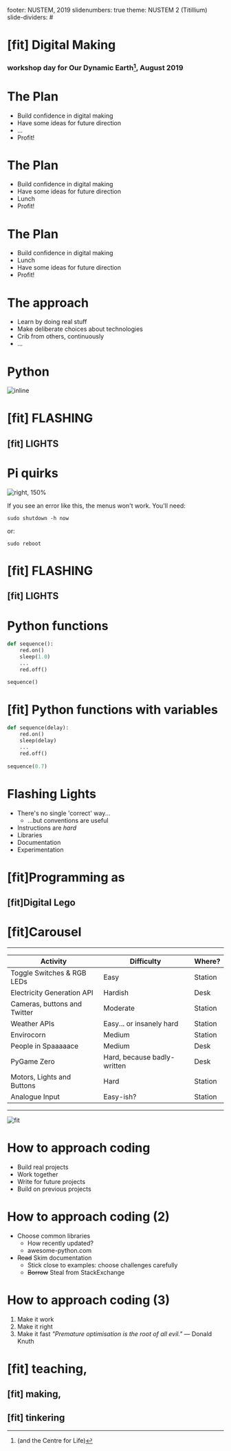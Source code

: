 footer: NUSTEM, 2019
slidenumbers: true
theme: NUSTEM 2 (Titillium)
slide-dividers: #

# [fit] Digital Making

### workshop day for Our Dynamic Earth[^1], August 2019


[^1]: (and the Centre for Life)


# The Plan

- Build confidence in digital making
- Have some ideas for future direction
- ...
- Profit!

# The Plan

- Build confidence in digital making
- Have some ideas for future direction
- Lunch
- Profit!

# The Plan

- Build confidence in digital making
- Lunch
- Have some ideas for future direction
- Profit!

# The approach

- Learn by doing real stuff
- Make deliberate choices about technologies
- Crib from others, continuously
- ...

# Python 

![inline](images/wisdom_of_the_ancients.png)

# [fit] FLASHING 
## [fit] LIGHTS


# Pi quirks

![right, 150%](images/PID_error.png)  
  
If you see an error like this, the menus won't work. You'll need:

`sudo shutdown -h now`

or:

`sudo reboot`


# [fit] FLASHING 
## [fit] LIGHTS

# Python functions

```python
def sequence():
    red.on()
    sleep(1.0)
    ...
    red.off()

sequence()
```

# [fit] Python functions with variables

```python
def sequence(delay):
    red.on()
    sleep(delay)
    ...
    red.off()
    
sequence(0.7)
```

# Flashing Lights

- There's no single 'correct' way...
    - ...but conventions are useful
- Instructions are *hard*
- Libraries
- Documentation
- Experimentation

# [fit]Programming as 
## [fit]**Digital Lego**

# [fit]Carousel 

---

| Activity  | Difficulty  | Where?  |
| --- | --- | --- |
| Toggle Switches & RGB LEDs | Easy | Station |
| Electricity Generation API | Hardish | Desk |
| Cameras, buttons and Twitter | Moderate | Station |
| Weather APIs | Easy... or insanely hard | Station |
| Envirocorn | Medium | Station |
| People in Spaaaaace | Medium | Desk |
| PyGame Zero | Hard, because badly-written | Desk |
| Motors, Lights and Buttons | Hard | Station |
| Analogue Input | Easy-ish? | Station |

---
![fit](images/mind_map.png)

# How to approach coding

- Build real projects
- Work together
- Write for future projects
- Build on previous projects

# How to approach coding (2)

- Choose common libraries
  - How recently updated?
  - awesome-python.com
- ~~Read~~ Skim documentation
  - Stick close to examples: choose challenges carefully
  - ~~Borrow~~ Steal from StackExchange

# How to approach coding (3)

1. Make it work
2. Make it right
3. Make it fast
    *"Premature optimisation is the root of all evil."*
    — Donald Knuth

# [fit] teaching,
## [fit] making, 
## [fit] tinkering
